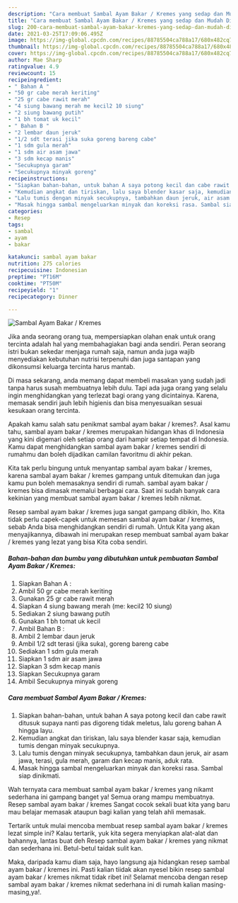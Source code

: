 ```yaml
---
description: "Cara membuat Sambal Ayam Bakar / Kremes yang sedap dan Mudah Dibuat"
title: "Cara membuat Sambal Ayam Bakar / Kremes yang sedap dan Mudah Dibuat"
slug: 200-cara-membuat-sambal-ayam-bakar-kremes-yang-sedap-dan-mudah-dibuat
date: 2021-03-25T17:09:06.495Z
image: https://img-global.cpcdn.com/recipes/88785504ca788a17/680x482cq70/sambal-ayam-bakar-kremes-foto-resep-utama.jpg
thumbnail: https://img-global.cpcdn.com/recipes/88785504ca788a17/680x482cq70/sambal-ayam-bakar-kremes-foto-resep-utama.jpg
cover: https://img-global.cpcdn.com/recipes/88785504ca788a17/680x482cq70/sambal-ayam-bakar-kremes-foto-resep-utama.jpg
author: Mae Sharp
ratingvalue: 4.9
reviewcount: 15
recipeingredient:
- " Bahan A "
- "50 gr cabe merah keriting"
- "25 gr cabe rawit merah"
- "4 siung bawang merah me kecil2 10 siung"
- "2 siung bawang putih"
- "1 bh tomat uk kecil"
- " Bahan B "
- "2 lembar daun jeruk"
- "1/2 sdt terasi jika suka goreng bareng cabe"
- "1 sdm gula merah"
- "1 sdm air asam jawa"
- "3 sdm kecap manis"
- "Secukupnya garam"
- "Secukupnya minyak goreng"
recipeinstructions:
- "Siapkan bahan-bahan, untuk bahan A saya potong kecil dan cabe rawit ditusuk supaya nanti pas digoreng tidak meletus, lalu goreng bahan A hingga layu."
- "Kemudian angkat dan tiriskan, lalu saya blender kasar saja, kemudian tumis dengan minyak secukupnya."
- "Lalu tumis dengan minyak secukupnya, tambahkan daun jeruk, air asam jawa, terasi, gula merah, garam dan kecap manis, aduk rata."
- "Masak hingga sambal mengeluarkan minyak dan koreksi rasa. Sambal siap dinikmati."
categories:
- Resep
tags:
- sambal
- ayam
- bakar

katakunci: sambal ayam bakar 
nutrition: 275 calories
recipecuisine: Indonesian
preptime: "PT16M"
cooktime: "PT50M"
recipeyield: "1"
recipecategory: Dinner

---
```



![Sambal Ayam Bakar / Kremes](https://img-global.cpcdn.com/recipes/88785504ca788a17/680x482cq70/sambal-ayam-bakar-kremes-foto-resep-utama.jpg)

Jika anda seorang orang tua, mempersiapkan olahan enak untuk orang tercinta adalah hal yang membahagiakan bagi anda sendiri. Peran seorang istri bukan sekedar menjaga rumah saja, namun anda juga wajib menyediakan kebutuhan nutrisi terpenuhi dan juga santapan yang dikonsumsi keluarga tercinta harus mantab.

Di masa  sekarang, anda memang dapat membeli masakan yang sudah jadi tanpa harus susah membuatnya lebih dulu. Tapi ada juga orang yang selalu ingin menghidangkan yang terlezat bagi orang yang dicintainya. Karena, memasak sendiri jauh lebih higienis dan bisa menyesuaikan sesuai kesukaan orang tercinta. 



Apakah kamu salah satu penikmat sambal ayam bakar / kremes?. Asal kamu tahu, sambal ayam bakar / kremes merupakan hidangan khas di Indonesia yang kini digemari oleh setiap orang dari hampir setiap tempat di Indonesia. Kamu dapat menghidangkan sambal ayam bakar / kremes sendiri di rumahmu dan boleh dijadikan camilan favoritmu di akhir pekan.

Kita tak perlu bingung untuk menyantap sambal ayam bakar / kremes, karena sambal ayam bakar / kremes gampang untuk ditemukan dan juga kamu pun boleh memasaknya sendiri di rumah. sambal ayam bakar / kremes bisa dimasak memalui berbagai cara. Saat ini sudah banyak cara kekinian yang membuat sambal ayam bakar / kremes lebih nikmat.

Resep sambal ayam bakar / kremes juga sangat gampang dibikin, lho. Kita tidak perlu capek-capek untuk memesan sambal ayam bakar / kremes, sebab Anda bisa menghidangkan sendiri di rumah. Untuk Kita yang akan menyajikannya, dibawah ini merupakan resep membuat sambal ayam bakar / kremes yang lezat yang bisa Kita coba sendiri.

<!--inarticleads1-->

##### Bahan-bahan dan bumbu yang dibutuhkan untuk pembuatan Sambal Ayam Bakar / Kremes:

1. Siapkan  Bahan A :
1. Ambil 50 gr cabe merah keriting
1. Gunakan 25 gr cabe rawit merah
1. Siapkan 4 siung bawang merah (me: kecil2 10 siung)
1. Sediakan 2 siung bawang putih
1. Gunakan 1 bh tomat uk kecil
1. Ambil  Bahan B :
1. Ambil 2 lembar daun jeruk
1. Ambil 1/2 sdt terasi (jika suka), goreng bareng cabe
1. Sediakan 1 sdm gula merah
1. Siapkan 1 sdm air asam jawa
1. Siapkan 3 sdm kecap manis
1. Siapkan Secukupnya garam
1. Ambil Secukupnya minyak goreng




<!--inarticleads2-->

##### Cara membuat Sambal Ayam Bakar / Kremes:

1. Siapkan bahan-bahan, untuk bahan A saya potong kecil dan cabe rawit ditusuk supaya nanti pas digoreng tidak meletus, lalu goreng bahan A hingga layu.
1. Kemudian angkat dan tiriskan, lalu saya blender kasar saja, kemudian tumis dengan minyak secukupnya.
1. Lalu tumis dengan minyak secukupnya, tambahkan daun jeruk, air asam jawa, terasi, gula merah, garam dan kecap manis, aduk rata.
1. Masak hingga sambal mengeluarkan minyak dan koreksi rasa. Sambal siap dinikmati.




Wah ternyata cara membuat sambal ayam bakar / kremes yang nikamt sederhana ini gampang banget ya! Semua orang mampu membuatnya. Resep sambal ayam bakar / kremes Sangat cocok sekali buat kita yang baru mau belajar memasak ataupun bagi kalian yang telah ahli memasak.

Tertarik untuk mulai mencoba membuat resep sambal ayam bakar / kremes lezat simple ini? Kalau tertarik, yuk kita segera menyiapkan alat-alat dan bahannya, lantas buat deh Resep sambal ayam bakar / kremes yang nikmat dan sederhana ini. Betul-betul taidak sulit kan. 

Maka, daripada kamu diam saja, hayo langsung aja hidangkan resep sambal ayam bakar / kremes ini. Pasti kalian tiidak akan nyesel bikin resep sambal ayam bakar / kremes nikmat tidak ribet ini! Selamat mencoba dengan resep sambal ayam bakar / kremes nikmat sederhana ini di rumah kalian masing-masing,ya!.

